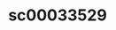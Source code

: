 ---
ee_id_thing: '228'
site: '1'
type: '2'
inv_num: 2010-014
url: 2010-014-sc00033529
title: sc00033529
year: '2010'
display_year: '2010'
medium: 'Pen on All Purpose Security Paper (Grey) #24 bond'
dims: 11 x 8.5 inches
pitch: ''
ps: ''
live_url: ''
related: ''
youtube: ''
related_code: ''
imgs: cadliner-drawing-2010-014-digital-database-ih_1.jpg
subheading: ''
download: ''
add_credit: ''
commission: ''
layout: things-i-made
---
